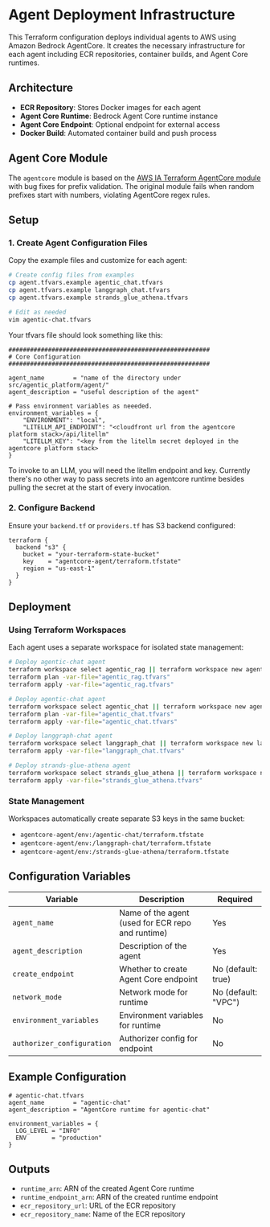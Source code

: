 # Agent Deployment Infrastructure

This Terraform configuration deploys individual agents to AWS using Amazon Bedrock AgentCore. It creates the necessary infrastructure for each agent including ECR repositories, container builds, and Agent Core runtimes.

## Architecture

- **ECR Repository**: Stores Docker images for each agent
- **Agent Core Runtime**: Bedrock Agent Core runtime instance
- **Agent Core Endpoint**: Optional endpoint for external access
- **Docker Build**: Automated container build and push process

## Agent Core Module

The `agentcore` module is based on the [AWS IA Terraform AgentCore module](https://github.com/aws-ia/terraform-aws-agentcore/tree/main) with bug fixes for prefix validation. The original module fails when random prefixes start with numbers, violating AgentCore regex rules.

## Setup

### 1. Create Agent Configuration Files

Copy the example files and customize for each agent:

```bash
# Create config files from examples
cp agent.tfvars.example agentic_chat.tfvars
cp agent.tfvars.example langgraph_chat.tfvars
cp agent.tfvars.example strands_glue_athena.tfvars

# Edit as needed
vim agentic-chat.tfvars
```

Your tfvars file should look something like this:
```
########################################################
# Core Configuration
########################################################

agent_name        = "name of the directory under src/agentic_platform/agent/"
agent_description = "useful description of the agent"

# Pass environment variables as neeeded.
environment_variables = {
    "ENVIRONMENT": "local",
    "LITELLM_API_ENDPOINT": "<cloudfront url from the agentcore platform stack>/api/litellm"
    "LITELLM_KEY": "<key from the litellm secret deployed in the agentcore platform stack>
}
```

To invoke to an LLM, you will need the litellm endpoint and key. Currently there's no other way to pass secrets into an agentcore runtime besides pulling the secret at the start of every invocation.

### 2. Configure Backend

Ensure your `backend.tf` or `providers.tf` has S3 backend configured:

```hcl
terraform {
  backend "s3" {
    bucket = "your-terraform-state-bucket"
    key    = "agentcore-agent/terraform.tfstate"
    region = "us-east-1"
  }
}
```

## Deployment

### Using Terraform Workspaces

Each agent uses a separate workspace for isolated state management:

```bash
# Deploy agentic-chat agent
terraform workspace select agentic_rag || terraform workspace new agentic_rag
terraform plan -var-file="agentic_rag.tfvars"
terraform apply -var-file="agentic_rag.tfvars"

# Deploy agentic-chat agent
terraform workspace select agentic_chat || terraform workspace new agentic_chat
terraform plan -var-file="agentic_chat.tfvars"
terraform apply -var-file="agentic_chat.tfvars"

# Deploy langgraph-chat agent  
terraform workspace select langgraph_chat || terraform workspace new langgraph_chat
terraform apply -var-file="langgraph_chat.tfvars"

# Deploy strands-glue-athena agent
terraform workspace select strands_glue_athena || terraform workspace new strands_glue_athena
terraform apply -var-file="strands_glue_athena.tfvars"
```

### State Management

Workspaces automatically create separate S3 keys in the same bucket:
- `agentcore-agent/env:/agentic-chat/terraform.tfstate`
- `agentcore-agent/env:/langgraph-chat/terraform.tfstate`
- `agentcore-agent/env:/strands-glue-athena/terraform.tfstate`

## Configuration Variables

| Variable | Description | Required |
|----------|-------------|----------|
| `agent_name` | Name of the agent (used for ECR repo and runtime) | Yes |
| `agent_description` | Description of the agent | Yes |
| `create_endpoint` | Whether to create Agent Core endpoint | No (default: true) |
| `network_mode` | Network mode for runtime | No (default: "VPC") |
| `environment_variables` | Environment variables for runtime | No |
| `authorizer_configuration` | Authorizer config for endpoint | No |

## Example Configuration

```hcl
# agentic-chat.tfvars
agent_name        = "agentic-chat"
agent_description = "AgentCore runtime for agentic-chat"

environment_variables = {
  LOG_LEVEL = "INFO"
  ENV       = "production"
}
```

## Outputs

- `runtime_arn`: ARN of the created Agent Core runtime
- `runtime_endpoint_arn`: ARN of the created runtime endpoint
- `ecr_repository_url`: URL of the ECR repository
- `ecr_repository_name`: Name of the ECR repository
